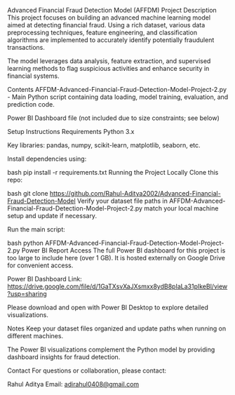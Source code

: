 Advanced Financial Fraud Detection Model (AFFDM)
Project Description
This project focuses on building an advanced machine learning model aimed at detecting financial fraud. Using a rich dataset, various data preprocessing techniques, feature engineering, and classification algorithms are implemented to accurately identify potentially fraudulent transactions.

The model leverages data analysis, feature extraction, and supervised learning methods to flag suspicious activities and enhance security in financial systems.

Contents
AFFDM-Advanced-Financial-Fraud-Detection-Model-Project-2.py - Main Python script containing data loading, model training, evaluation, and prediction code.

Power BI Dashboard file (not included due to size constraints; see below)

Setup Instructions
Requirements
Python 3.x

Key libraries: pandas, numpy, scikit-learn, matplotlib, seaborn, etc.

Install dependencies using:

bash
pip install -r requirements.txt
Running the Project Locally
Clone this repo:

bash
git clone https://github.com/Rahul-Aditya2002/Advanced-Financial-Fraud-Detection-Model
Verify your dataset file paths in AFFDM-Advanced-Financial-Fraud-Detection-Model-Project-2.py match your local machine setup and update if necessary.

Run the main script:

bash
python AFFDM-Advanced-Financial-Fraud-Detection-Model-Project-2.py
Power BI Report Access
The full Power BI dashboard for this project is too large to include here (over 1 GB). It is hosted externally on Google Drive for convenient access.

Power BI Dashboard Link: https://drive.google.com/file/d/1GaTXsvXaJXsmxx8ydB8pIaLa31pIkeBl/view?usp=sharing

Please download and open with Power BI Desktop to explore detailed visualizations.

Notes
Keep your dataset files organized and update paths when running on different machines.

The Power BI visualizations complement the Python model by providing dashboard insights for fraud detection.

Contact
For questions or collaboration, please contact:

Rahul Aditya
Email: adirahul0408@gmail.com
